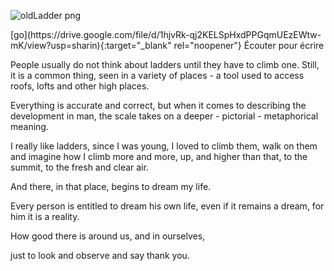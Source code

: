 ![oldLadder png](https://user-images.githubusercontent.com/91435534/136277460-76d14873-f9b6-4b58-912d-f1dde9aa7397.png)

<a>
[go](https://drive.google.com/file/d/1hjvRk-qj2KELSpHxdPPGqmUEzEWtw-mK/view?usp=sharin){:target="_blank" rel="noopener"}
Écouter pour écrire
</a>

People usually do not think about ladders until they have to climb one. 
Still, it is a common thing, seen in a variety of places - a tool used to access roofs, lofts and other high places.

Everything is accurate and correct, 
but when it comes to describing the development in man, 
the scale takes on a deeper - pictorial - metaphorical meaning. 

I really like ladders, since I was young, 
I loved to climb them, walk on them and imagine how I climb more and more, 
up, and higher than that, 
to the summit, 
to the fresh and clear air.

And there, in that place, begins to dream my life. 

Every person is entitled to dream his own life, even if it remains a dream, for him it is a reality. 

How good there is around us, and in ourselves, 

just to look and observe and say thank you.

